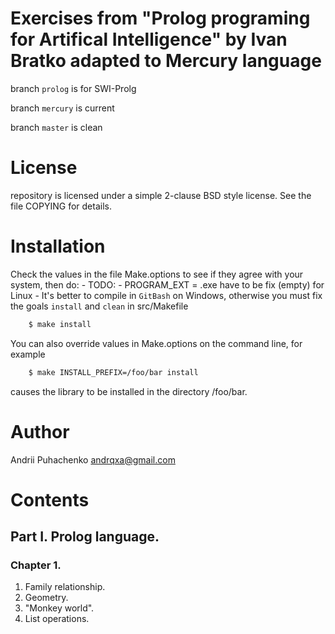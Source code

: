 # Exercises from "Prolog programing for Artifical Intelligence" by Ivan Bratko adapted to Mercury language

branch `prolog` is for SWI-Prolg

branch `mercury` is current

branch `master` is clean

# License
repository is licensed under a simple 2-clause BSD style license. See the file COPYING for details.

# Installation
Check the values in the file Make.options to see if they agree with your system, then do:
    - TODO:
    - PROGRAM_EXT = .exe have to be fix (empty) for Linux
    - It's better to compile in `GitBash` on Windows, otherwise you must fix the goals `install` and `clean` in src/Makefile

```bash
    $ make install
```
You can also override values in Make.options on the command line, for example

```bash
    $ make INSTALL_PREFIX=/foo/bar install
```
causes the library to be installed in the directory /foo/bar.

# Author
Andrii Puhachenko andrqxa@gmail.com

# Contents

## Part I. Prolog language.

### Chapter 1.

1. Family relationship.
2. Geometry.
3. "Monkey world".
4. List operations.